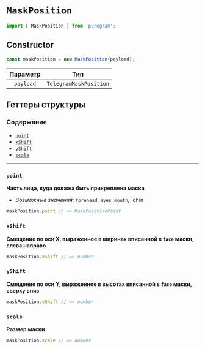 # `MaskPosition`

```ts
import { MaskPosition } from 'puregram';
```

## Constructor

```ts
const maskPosition = new MaskPosition(payload);
```

| Параметр  |          Тип           |
| :-------: | :--------------------: |
| `payload` | `TelegramMaskPosition` |

## Геттеры структуры

### Содержание

* [`point`](#point)
* [`xShift`](#xshift)
* [`yShift`](#yshift)
* [`scale`](#scale)

---

### `point`

**Часть лица, куда должна быть прикреплена маска**

* _Возможные значения:_ `forehead`, `eyes`, `mouth`, `chin

```ts
maskPosition.point // => MaskPositionPoint
```

### `xShift`

**Смещение по оси X, выраженное в ширинах вписанной в `face` маски, слева направо**

```ts
maskPosition.xShift // => number
```

### `yShift`

**Смещение по оси Y, выраженное в высотах вписанной в `face` маски, сверху вниз**

```ts
maskPosition.yShift // => number
```

### `scale`

**Размер маски**

```ts
maskPosition.scale // => number
```